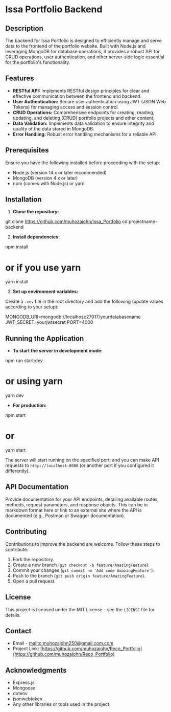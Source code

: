# Issa Portfolio Backend

## Description

The backend for Issa Portfolio is designed to efficiently manage and serve data to the frontend of the portfolio website. Built with Node.js and leveraging MongoDB for database operations, it provides a robust API for CRUD operations, user authentication, and other server-side logic essential for the portfolio's functionality.

## Features

- **RESTful API:** Implements RESTful design principles for clear and effective communication between the frontend and backend.
- **User Authentication:** Secure user authentication using JWT (JSON Web Tokens) for managing access and session control.
- **CRUD Operations:** Comprehensive endpoints for creating, reading, updating, and deleting (CRUD) portfolio projects and other content.
- **Data Validation:** Implements data validation to ensure integrity and quality of the data stored in MongoDB.
- **Error Handling:** Robust error handling mechanisms for a reliable API.

## Prerequisites

Ensure you have the following installed before proceeding with the setup:
- Node.js (version 14.x or later recommended)
- MongoDB (version 4.x or later)
- npm (comes with Node.js) or yarn

## Installation

1. **Clone the repository:**

git clone https://github.com/muhozajohn/Issa_Portfolio
cd projectname-backend

2. **Install dependencies:**

npm install
# or if you use yarn
yarn install

3. **Set up environment variables:**

Create a `.env` file in the root directory and add the following (update values according to your setup):

MONGODB_URI=mongodb://localhost:27017/yourdatabasename
JWT_SECRET=yourjwtsecret
PORT=4000

## Running the Application

- **To start the server in development mode:**

npm run start:dev
# or using yarn
yarn dev

- **For production:**

npm start
# or
yarn start

The server will start running on the specified port, and you can make API requests to `http://localhost:8000` (or another port if you configured it differently).

## API Documentation

Provide documentation for your API endpoints, detailing available routes, methods, request parameters, and response objects. This can be in markdown format here or link to an external site where the API is documented (e.g., Postman or Swagger documentation).

## Contributing

Contributions to improve the backend are welcome. Follow these steps to contribute:

1. Fork the repository.
2. Create a new branch (`git checkout -b feature/AmazingFeature`).
3. Commit your changes (`git commit -m 'Add some AmazingFeature'`).
4. Push to the branch (`git push origin feature/AmazingFeature`).
5. Open a pull request.

## License

This project is licensed under the MIT License - see the `LICENSE` file for details.

## Contact

- Email - [mailto:muhozajohn250@gmail.com.com](mailto:muhozajohn250@gmail.com.com)
- Project Link: [https://github.com/muhozajohn/Reco_Portfolio](https://github.com/muhozajohn/Reco_Portfolio)

## Acknowledgments

- Express.js
- Mongoose
- dotenv
- jsonwebtoken
- Any other libraries or tools used in the project
